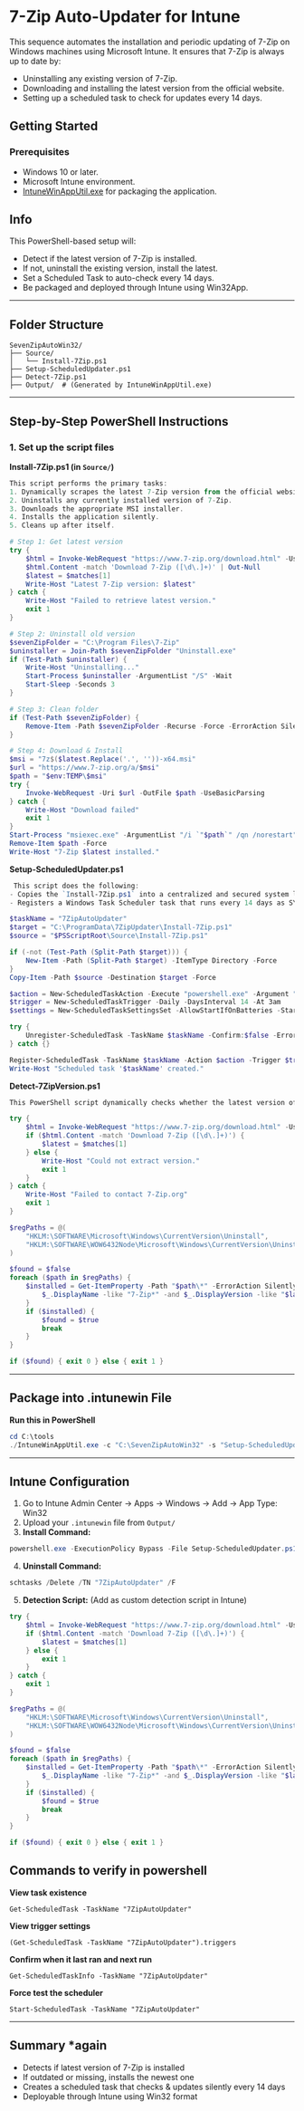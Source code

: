 # 7-Zip Auto-Updater for Intune

This sequence automates the installation and periodic updating of 7-Zip on Windows machines using Microsoft Intune. It ensures that 7-Zip is always up to date by:

- Uninstalling any existing version of 7-Zip.
- Downloading and installing the latest version from the official website.
- Setting up a scheduled task to check for updates every 14 days.


## Getting Started

### Prerequisites

- Windows 10 or later.
- Microsoft Intune environment.
- [IntuneWinAppUtil.exe](https://learn.microsoft.com/en-us/intune/intune-service/apps/apps-win32-prepare) for packaging the application.

## Info

This PowerShell-based setup will:
- Detect if the latest version of 7-Zip is installed.
- If not, uninstall the existing version, install the latest.
- Set a Scheduled Task to auto-check every 14 days.
- Be packaged and deployed through Intune using Win32App.

---

## Folder Structure

```
SevenZipAutoWin32/
├── Source/
│   └── Install-7Zip.ps1
├── Setup-ScheduledUpdater.ps1
├── Detect-7Zip.ps1
├── Output/  # (Generated by IntuneWinAppUtil.exe)
```

---

## Step-by-Step PowerShell Instructions

### 1. Set up the script files

**Install-7Zip.ps1 (in `Source/`)**
```powershell
This script performs the primary tasks:
1. Dynamically scrapes the latest 7-Zip version from the official website.
2. Uninstalls any currently installed version of 7-Zip.
3. Downloads the appropriate MSI installer.
4. Installs the application silently.
5. Cleans up after itself.

# Step 1: Get latest version
try {
    $html = Invoke-WebRequest "https://www.7-zip.org/download.html" -UseBasicParsing
    $html.Content -match 'Download 7-Zip ([\d\.]+)' | Out-Null
    $latest = $matches[1]
    Write-Host "Latest 7-Zip version: $latest"
} catch {
    Write-Host "Failed to retrieve latest version."
    exit 1
}

# Step 2: Uninstall old version
$sevenZipFolder = "C:\Program Files\7-Zip"
$uninstaller = Join-Path $sevenZipFolder "Uninstall.exe"
if (Test-Path $uninstaller) {
    Write-Host "Uninstalling..."
    Start-Process $uninstaller -ArgumentList "/S" -Wait
    Start-Sleep -Seconds 3
}

# Step 3: Clean folder
if (Test-Path $sevenZipFolder) {
    Remove-Item -Path $sevenZipFolder -Recurse -Force -ErrorAction SilentlyContinue
}

# Step 4: Download & Install
$msi = "7z$($latest.Replace('.', ''))-x64.msi"
$url = "https://www.7-zip.org/a/$msi"
$path = "$env:TEMP\$msi"
try {
    Invoke-WebRequest -Uri $url -OutFile $path -UseBasicParsing
} catch {
    Write-Host "Download failed"
    exit 1
}
Start-Process "msiexec.exe" -ArgumentList "/i `"$path`" /qn /norestart" -Wait
Remove-Item $path -Force
Write-Host "7-Zip $latest installed."
```

**Setup-ScheduledUpdater.ps1** 

```powershell
 This script does the following:
- Copies the `Install-7Zip.ps1` into a centralized and secured system location
- Registers a Windows Task Scheduler task that runs every 14 days as SYSTEM

$taskName = "7ZipAutoUpdater"
$target = "C:\ProgramData\7ZipUpdater\Install-7Zip.ps1"
$source = "$PSScriptRoot\Source\Install-7Zip.ps1"

if (-not (Test-Path (Split-Path $target))) {
    New-Item -Path (Split-Path $target) -ItemType Directory -Force
}
Copy-Item -Path $source -Destination $target -Force

$action = New-ScheduledTaskAction -Execute "powershell.exe" -Argument "-ExecutionPolicy Bypass -File `"$target`""
$trigger = New-ScheduledTaskTrigger -Daily -DaysInterval 14 -At 3am
$settings = New-ScheduledTaskSettingsSet -AllowStartIfOnBatteries -StartWhenAvailable

try {
    Unregister-ScheduledTask -TaskName $taskName -Confirm:$false -ErrorAction SilentlyContinue
} catch {}

Register-ScheduledTask -TaskName $taskName -Action $action -Trigger $trigger -Settings $settings -RunLevel Highest -User "SYSTEM"
Write-Host "Scheduled task '$taskName' created."
```

**Detect-7ZipVersion.ps1**
```powershell
This PowerShell script dynamically checks whether the latest version of 7-Zip is installed. If not, Intune flags the device as needing installation.

try {
    $html = Invoke-WebRequest "https://www.7-zip.org/download.html" -UseBasicParsing
    if ($html.Content -match 'Download 7-Zip ([\d\.]+)') {
        $latest = $matches[1]
    } else {
        Write-Host "Could not extract version."
        exit 1
    }
} catch {
    Write-Host "Failed to contact 7-Zip.org"
    exit 1
}

$regPaths = @(
    "HKLM:\SOFTWARE\Microsoft\Windows\CurrentVersion\Uninstall",
    "HKLM:\SOFTWARE\WOW6432Node\Microsoft\Windows\CurrentVersion\Uninstall"
)

$found = $false
foreach ($path in $regPaths) {
    $installed = Get-ItemProperty -Path "$path\*" -ErrorAction SilentlyContinue | Where-Object {
        $_.DisplayName -like "7-Zip*" -and $_.DisplayVersion -like "$latest*"
    }
    if ($installed) {
        $found = $true
        break
    }
}

if ($found) { exit 0 } else { exit 1 }
```

---

## Package into .intunewin File

**Run this in PowerShell**
```powershell
cd C:\tools
./IntuneWinAppUtil.exe -c "C:\SevenZipAutoWin32" -s "Setup-ScheduledUpdater.ps1" -o "C:\SevenZipAutoWin32\Output"
```

---

## Intune Configuration

1. Go to Intune Admin Center → Apps → Windows → Add → App Type: Win32
2. Upload your `.intunewin` file from `Output/`
3. **Install Command:**
```powershell
powershell.exe -ExecutionPolicy Bypass -File Setup-ScheduledUpdater.ps1
```
4. **Uninstall Command:**
```powershell
schtasks /Delete /TN "7ZipAutoUpdater" /F
```
5. **Detection Script:** (Add as custom detection script in Intune)
```powershell
try {
    $html = Invoke-WebRequest "https://www.7-zip.org/download.html" -UseBasicParsing
    if ($html.Content -match 'Download 7-Zip ([\d\.]+)') {
        $latest = $matches[1]
    } else {
        exit 1
    }
} catch {
    exit 1
}

$regPaths = @(
    "HKLM:\SOFTWARE\Microsoft\Windows\CurrentVersion\Uninstall",
    "HKLM:\SOFTWARE\WOW6432Node\Microsoft\Windows\CurrentVersion\Uninstall"
)

$found = $false
foreach ($path in $regPaths) {
    $installed = Get-ItemProperty -Path "$path\*" -ErrorAction SilentlyContinue | Where-Object {
        $_.DisplayName -like "7-Zip*" -and $_.DisplayVersion -like "$latest*"
    }
    if ($installed) {
        $found = $true
        break
    }
}

if ($found) { exit 0 } else { exit 1 }
```
## Commands to verify in powershell
**View task existence**
```
Get-ScheduledTask -TaskName "7ZipAutoUpdater"
```
**View trigger settings**
```
(Get-ScheduledTask -TaskName "7ZipAutoUpdater").triggers
```
**Confirm when it last ran and next run**
```
Get-ScheduledTaskInfo -TaskName "7ZipAutoUpdater"
```
**Force test the scheduler**
```
Start-ScheduledTask -TaskName "7ZipAutoUpdater"
```
---

## Summary *again
- Detects if latest version of 7-Zip is installed
- If outdated or missing, installs the newest one
- Creates a scheduled task that checks & updates silently every 14 days
- Deployable through Intune using Win32 format


